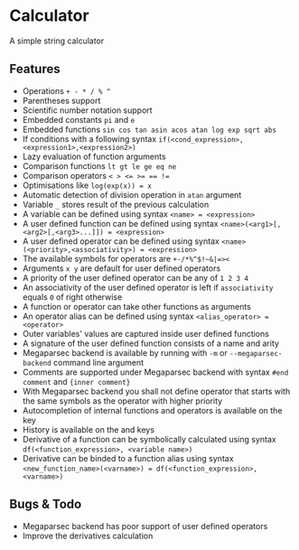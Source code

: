 # Calculator

A simple string calculator

Features
--
* Operations `+ - * / % ^`
* Parentheses support
* Scientific number notation support
* Embedded constants `pi` and `e`
* Embedded functions `sin cos tan asin acos atan log exp sqrt abs`
* If conditions with a following syntax `if(<cond_expression>,<expression1>,<expression2>)`
* Lazy evaluation of function arguments
* Comparison functions `lt gt le ge eq ne`
* Comparison operators `< > <= >= == !=`
* Optimisations like `log(exp(x)) = x`
* Automatic detection of division operation in `atan` argument
* Variable `_` stores result of the previous calculation
* A variable can be defined using syntax `<name> = <expression>`
* A user defined function can be defined using syntax `<name>(<arg1>[,<arg2>[,<arg3>...]]) = <expression>`
* A user defined operator can be defined using syntax `<name>(<priority>,<associativity>) = <expression>`
* The available symbols for operators are `+-/*%^$!~&|=><`
* Arguments `x y` are default for user defined operators
* A priority of the user defined operator can be any of `1 2 3 4`
* An associativity of the user defined operator is left if `associativity` equals `0` of right otherwise
* A function or operator can take other functions as arguments
* An operator alias can be defined using syntax `<alias_operator> = <operator>`
* Outer variables' values are captured inside user defined functions
* A signature of the user defined function consists of a name and arity
* Megaparsec backend is available by running with `-m` or `--megaparsec-backend` command line argument
* Comments are supported under Megaparsec backend with syntax `#end comment` and `{inner comment}`
* With Megaparsec backend you shall not define operator that starts with the same symbols as the operator with higher priority
* Autocompletion of internal functions and operators is available on the <Tab> key
* History is available on the <Up> and <Down> keys
* Derivative of a function can be symbolically calculated using syntax `df(<function_expression>, <variable name>)`
* Derivative can be binded to a function alias using syntax `<new_function_name>(<varname>) = df(<function_expression>, <varname>)`

Bugs & Todo
--
* Megaparsec backend has poor support of user defined operators
* Improve the derivatives calculation